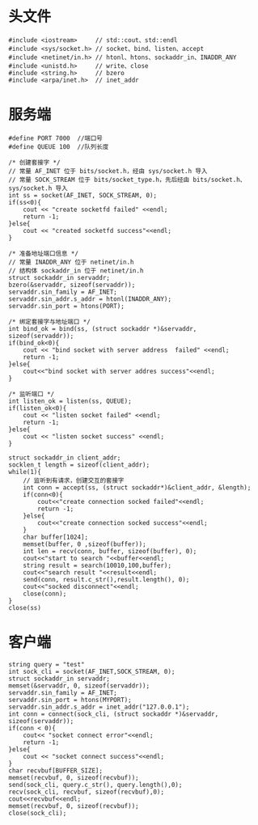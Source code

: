 # 头文件
	#include <iostream>     // std::cout、std::endl
	#include <sys/socket.h> // socket、bind、listen、accept
	#include <netinet/in.h> // htonl、htons、sockaddr_in、INADDR_ANY
	#include <unistd.h>     // write、close
	#include <string.h>     // bzero
	#include <arpa/inet.h>  // inet_addr

# 服务端
	#define PORT 7000  //端口号
	#define QUEUE 100  //队列长度

	/* 创建套接字 */
	// 常量 AF_INET 位于 bits/socket.h，经由 sys/socket.h 导入
    // 常量 SOCK_STREAM 位于 bits/socket_type.h，先后经由 bits/socket.h、sys/socket.h 导入
	int ss = socket(AF_INET, SOCK_STREAM, 0);
	if(ss<0){
    	cout << "create socketfd failed" <<endl;
    	return -1;
	}else{
    	cout << "created socketfd success"<<endl;
	}

	/* 准备地址端口信息 */
    // 常量 INADDR_ANY 位于 netinet/in.h
	// 结构体 sockaddr_in 位于 netinet/in.h
	struct sockaddr_in servaddr;
	bzero(&servaddr, sizeof(servaddr));
	servaddr.sin_family = AF_INET;
	servaddr.sin_addr.s_addr = htonl(INADDR_ANY);
	servaddr.sin_port = htons(PORT);

	/* 绑定套接字与地址端口 */
	int bind_ok = bind(ss, (struct sockaddr *)&servaddr, sizeof(servaddr));
	if(bind_ok<0){
    	cout << "bind socket with server address  failed" <<endl;
    	return -1;
	}else{
    	cout<<"bind socket with server addres success"<<endl;
	}

	/* 监听端口 */
	int listen_ok = listen(ss, QUEUE);
	if(listen_ok<0){
    	cout << "listen socket failed" <<endl;
    	return -1;
	}else{
    	cout << "listen socket success" <<endl;
	}

	struct sockaddr_in client_addr;
	socklen_t length = sizeof(client_addr);
	while(1){
		// 监听到有请求，创建交互的套接字
		int conn = accept(ss, (struct sockaddr*)&client_addr, &length);
    	if(conn<0){
      		cout<<"create connection socked failed"<<endl;
      		return -1;
    	}else{
      		cout<<"create connection socked success"<<endl;
    	}
		char buffer[1024];
    	memset(buffer, 0 ,sizeof(buffer));
    	int len = recv(conn, buffer, sizeof(buffer), 0);
		cout<<"start to search "<<buffer<<endl;
    	string result = search(10010,100,buffer);
    	cout<<"search result "<<result<<endl;
    	send(conn, result.c_str(),result.length(), 0);
    	cout<<"socked disconnect"<<endl;
    	close(conn);
	}
	close(ss)

# 客户端
	string query = "test"
	int sock_cli = socket(AF_INET,SOCK_STREAM, 0);
	struct sockaddr_in servaddr;
	memset(&servaddr, 0, sizeof(servaddr));
	servaddr.sin_family = AF_INET;
	servaddr.sin_port = htons(MYPORT);
	servaddr.sin_addr.s_addr = inet_addr("127.0.0.1");
	int conn = connect(sock_cli, (struct sockaddr *)&servaddr, sizeof(servaddr));
	if(conn < 0){
    	cout<< "socket connect error"<<endl;
    	return -1;
	}else{
    	cout << "socket connect success"<<endl;
	}
	char recvbuf[BUFFER_SIZE];
	memset(recvbuf, 0, sizeof(recvbuf));
	send(sock_cli, query.c_str(), query.length(),0);
	recv(sock_cli, recvbuf, sizeof(recvbuf),0);
	cout<<recvbuf<<endl;
	memset(recvbuf, 0, sizeof(recvbuf));
	close(sock_cli);
		

	

	

